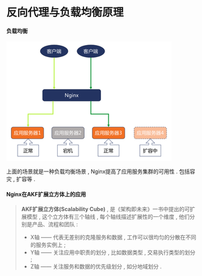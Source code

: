 # 反向代理与负载均衡原理

#### 负载均衡

![](/assets/fuzaijunh.png)

上面的场景就是一种负载均衡场景 , Nginx提高了应用服务集群的可用性 . 包括容灾 , 扩容等 .

#### Nginx在AKF扩展立方体上的应用

> **AKF扩展立方体\(Scalability Cube\)** , 是《架构即未来》一书中提出的可扩展模型 , 这个立方体有三个轴线 , 每个轴线描述扩展性的一个维度 , 他们分别是产品、流程和团队 : 
>
> * X轴 —— 代表无差别的克隆服务和数据 , 工作可以很均匀的分散在不同的服务实例上 ; 
> * Y轴 —— 关注应用中职责的划分 , 比如数据类型 , 交易执行类型的划分 ; 
> * Z轴 —— 关注服务和数据的优先级划分 , 如分地域划分 .






